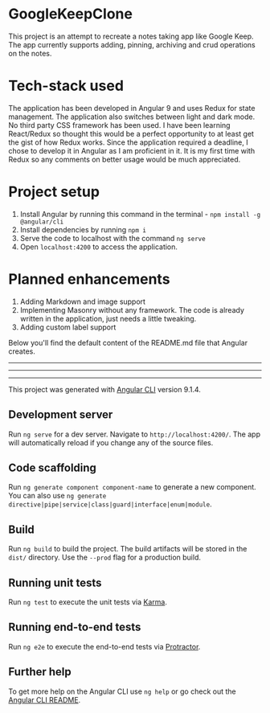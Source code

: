 # GoogleKeepClone

This project is an attempt to recreate a notes taking app like Google Keep. The app currently supports adding, pinning, archiving and crud operations on the notes.

# Tech-stack used
The application has been developed in Angular 9 and uses Redux for state management. The application also switches between light and dark mode. No third party CSS framework has been used. I have been learning React/Redux so thought this would be a perfect opportunity to at least get the gist of how Redux works. Since the application required a deadline, I chose to develop it in Angular as I am proficient in it. It is my first time with Redux so any comments on better usage would be much appreciated. 

# Project setup

1. Install Angular by running this command in the terminal - `npm install -g @angular/cli`
2. Install dependencies by running `npm i`
3. Serve the code to localhost with the command `ng serve`
4. Open `localhost:4200` to access the application.

# Planned enhancements
1. Adding Markdown and image support
2. Implementing Masonry without any framework. The code is already written in the application, just needs a little tweaking.
3. Adding custom label support



Below you'll find the default content of the README.md file that Angular creates.

***
***
***
This project was generated with [Angular CLI](https://github.com/angular/angular-cli) version 9.1.4.

## Development server

Run `ng serve` for a dev server. Navigate to `http://localhost:4200/`. The app will automatically reload if you change any of the source files.

## Code scaffolding

Run `ng generate component component-name` to generate a new component. You can also use `ng generate directive|pipe|service|class|guard|interface|enum|module`.

## Build

Run `ng build` to build the project. The build artifacts will be stored in the `dist/` directory. Use the `--prod` flag for a production build.

## Running unit tests

Run `ng test` to execute the unit tests via [Karma](https://karma-runner.github.io).

## Running end-to-end tests

Run `ng e2e` to execute the end-to-end tests via [Protractor](http://www.protractortest.org/).

## Further help

To get more help on the Angular CLI use `ng help` or go check out the [Angular CLI README](https://github.com/angular/angular-cli/blob/master/README.md).
